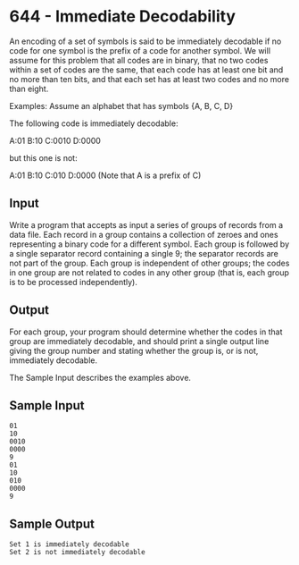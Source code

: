 644 - Immediate Decodability
==============================

An encoding of a set of symbols is said to be immediately decodable if no code for one symbol is the prefix of a code for another symbol. We will assume for this problem that all codes are in binary, that no two codes within a set of codes are the same, that each code has at least one bit and no more than ten bits, and that each set has at least two codes and no more than eight.


Examples: Assume an alphabet that has symbols {A, B, C, D}


The following code is immediately decodable:


A:01 B:10 C:0010 D:0000


but this one is not:


A:01 B:10 C:010 D:0000 (Note that A is a prefix of C)

Input
-----

Write a program that accepts as input a series of groups of records from a data file. Each record in a group contains a collection of zeroes and ones representing a binary code for a different symbol. Each group is followed by a single separator record containing a single 9; the separator records are not part of the group. Each group is independent of other groups; the codes in one group are not related to codes in any other group (that is, each group is to be processed independently).

Output
------

For each group, your program should determine whether the codes in that group are immediately decodable, and should print a single output line giving the group number and stating whether the group is, or is not, immediately decodable.

The Sample Input describes the examples above.

Sample Input
------------
	
	01
	10
	0010
	0000
	9
	01
	10
	010
	0000
	9

Sample Output
-------------

	Set 1 is immediately decodable
	Set 2 is not immediately decodable
